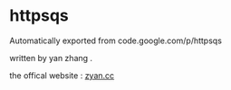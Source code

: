 # httpsqs
Automatically exported from code.google.com/p/httpsqs

written by yan zhang . 

the offical website : [zyan.cc](http://zyan.cc)
